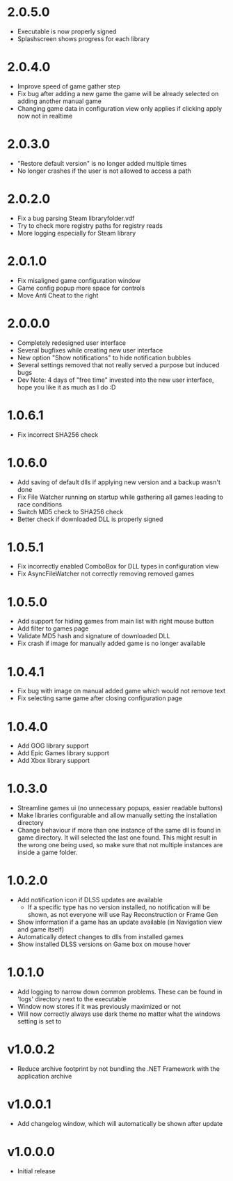 ﻿# 2.0.5.0
* Executable is now properly signed
* Splashscreen shows progress for each library

# 2.0.4.0
* Improve speed of game gather step
* Fix bug after adding a new game the game will be already selected on adding another manual game
* Changing game data in configuration view only applies if clicking apply now not in realtime

# 2.0.3.0
* "Restore default version" is no longer added multiple times
* No longer crashes if the user is not allowed to access a path

# 2.0.2.0
* Fix a bug parsing Steam libraryfolder.vdf
* Try to check more registry paths for registry reads
* More logging especially for Steam library

# 2.0.1.0
* Fix misaligned game configuration window
* Game config popup more space for controls
* Move Anti Cheat to the right

# 2.0.0.0
* Completely redesigned user interface
* Several bugfixes while creating new user interface
* New option "Show notifications" to hide notification bubbles
* Several settings removed that not really served a purpose but induced bugs
* Dev Note: 4 days of "free time" invested into the new user interface, hope you like it as much as I do :D

# 1.0.6.1
* Fix incorrect SHA256 check

# 1.0.6.0
* Add saving of default dlls if applying new version and a backup wasn't done
* Fix File Watcher running on startup while gathering all games leading to race conditions
* Switch MD5 check to SHA256 check
* Better check if downloaded DLL is properly signed

# 1.0.5.1
* Fix incorrectly enabled ComboBox for DLL types in configuration view
* Fix AsyncFileWatcher not correctly removing removed games

# 1.0.5.0
* Add support for hiding games from main list with right mouse button
* Add filter to games page
* Validate MD5 hash and signature of downloaded DLL
* Fix crash if image for manually added game is no longer available

# 1.0.4.1
* Fix bug with image on manual added game which would not remove text
* Fix selecting same game after closing configuration page

# 1.0.4.0
* Add GOG library support
* Add Epic Games library support
* Add Xbox library support

# 1.0.3.0
* Streamline games ui (no unnecessary popups, easier readable buttons)
* Make libraries configurable and allow manually setting the installation directory
* Change behaviour if more than one instance of the same dll is found in game directory. It will selected the last one found. This might result in the wrong one being used, so make sure that not multiple instances are inside a game folder.

# 1.0.2.0
* Add notification icon if DLSS updates are available
	* If a specific type has no version installed, no notification will be shown, as not everyone will use Ray Reconstruction or Frame Gen
* Show information if a game has an update available (in Navigation view and game itself)
* Automatically detect changes to dlls from installed games
* Show installed DLSS versions on Game box on mouse hover

# 1.0.1.0
* Add logging to narrow down common problems. These can be found in 'logs' directory next to the executable
* Window now stores if it was previously maximized or not
* Will now correctly always use dark theme no matter what the windows setting is set to

# v1.0.0.2
* Reduce archive footprint by not bundling the .NET Framework with the application archive

# v1.0.0.1
* Add changelog window, which will automatically be shown after update

# v1.0.0.0
* Initial release